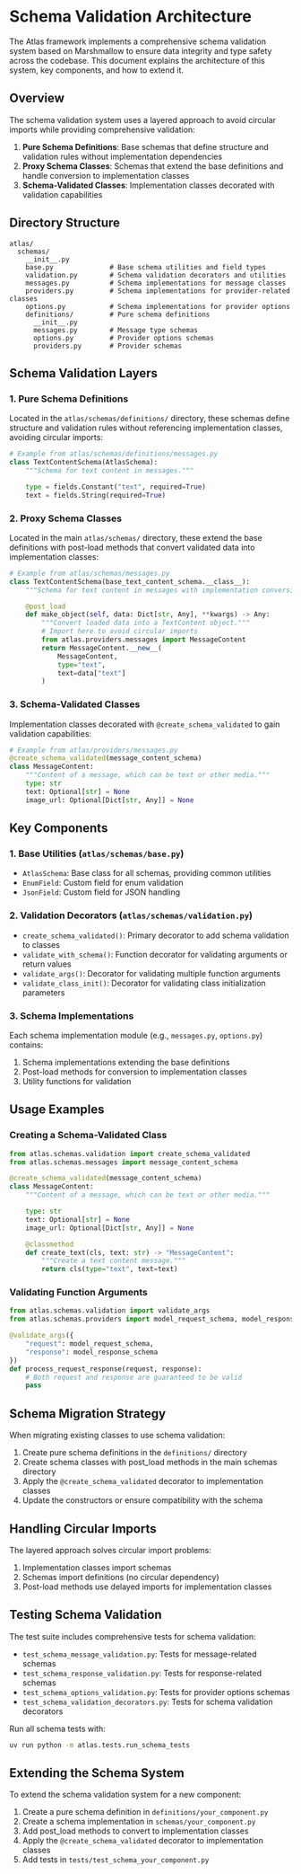 # Schema Validation Architecture

The Atlas framework implements a comprehensive schema validation system based on Marshmallow to ensure data integrity and type safety across the codebase. This document explains the architecture of this system, key components, and how to extend it.

## Overview

The schema validation system uses a layered approach to avoid circular imports while providing comprehensive validation:

1. **Pure Schema Definitions**: Base schemas that define structure and validation rules without implementation dependencies
2. **Proxy Schema Classes**: Schemas that extend the base definitions and handle conversion to implementation classes
3. **Schema-Validated Classes**: Implementation classes decorated with validation capabilities

## Directory Structure

```
atlas/
  schemas/
    __init__.py
    base.py              # Base schema utilities and field types
    validation.py        # Schema validation decorators and utilities
    messages.py          # Schema implementations for message classes
    providers.py         # Schema implementations for provider-related classes
    options.py           # Schema implementations for provider options
    definitions/         # Pure schema definitions
      __init__.py
      messages.py        # Message type schemas
      options.py         # Provider options schemas
      providers.py       # Provider schemas
```

## Schema Validation Layers

### 1. Pure Schema Definitions

Located in the `atlas/schemas/definitions/` directory, these schemas define structure and validation rules without referencing implementation classes, avoiding circular imports:

```python
# Example from atlas/schemas/definitions/messages.py
class TextContentSchema(AtlasSchema):
    """Schema for text content in messages."""

    type = fields.Constant("text", required=True)
    text = fields.String(required=True)
```

### 2. Proxy Schema Classes

Located in the main `atlas/schemas/` directory, these extend the base definitions with post-load methods that convert validated data into implementation classes:

```python
# Example from atlas/schemas/messages.py
class TextContentSchema(base_text_content_schema.__class__):
    """Schema for text content in messages with implementation conversion."""

    @post_load
    def make_object(self, data: Dict[str, Any], **kwargs) -> Any:
        """Convert loaded data into a TextContent object."""
        # Import here to avoid circular imports
        from atlas.providers.messages import MessageContent
        return MessageContent.__new__(
            MessageContent,
            type="text",
            text=data["text"]
        )
```

### 3. Schema-Validated Classes

Implementation classes decorated with `@create_schema_validated` to gain validation capabilities:

```python
# Example from atlas/providers/messages.py
@create_schema_validated(message_content_schema)
class MessageContent:
    """Content of a message, which can be text or other media."""
    type: str
    text: Optional[str] = None
    image_url: Optional[Dict[str, Any]] = None
```

## Key Components

### 1. Base Utilities (`atlas/schemas/base.py`)

- `AtlasSchema`: Base class for all schemas, providing common utilities
- `EnumField`: Custom field for enum validation
- `JsonField`: Custom field for JSON handling

### 2. Validation Decorators (`atlas/schemas/validation.py`)

- `create_schema_validated()`: Primary decorator to add schema validation to classes
- `validate_with_schema()`: Function decorator for validating arguments or return values
- `validate_args()`: Decorator for validating multiple function arguments
- `validate_class_init()`: Decorator for validating class initialization parameters

### 3. Schema Implementations

Each schema implementation module (e.g., `messages.py`, `options.py`) contains:

1. Schema implementations extending the base definitions
2. Post-load methods for conversion to implementation classes
3. Utility functions for validation

## Usage Examples

### Creating a Schema-Validated Class

```python
from atlas.schemas.validation import create_schema_validated
from atlas.schemas.messages import message_content_schema

@create_schema_validated(message_content_schema)
class MessageContent:
    """Content of a message, which can be text or other media."""

    type: str
    text: Optional[str] = None
    image_url: Optional[Dict[str, Any]] = None

    @classmethod
    def create_text(cls, text: str) -> "MessageContent":
        """Create a text content message."""
        return cls(type="text", text=text)
```

### Validating Function Arguments

```python
from atlas.schemas.validation import validate_args
from atlas.schemas.providers import model_request_schema, model_response_schema

@validate_args({
    "request": model_request_schema,
    "response": model_response_schema
})
def process_request_response(request, response):
    # Both request and response are guaranteed to be valid
    pass
```

## Schema Migration Strategy

When migrating existing classes to use schema validation:

1. Create pure schema definitions in the `definitions/` directory
2. Create schema classes with post_load methods in the main schemas directory
3. Apply the `@create_schema_validated` decorator to implementation classes
4. Update the constructors or ensure compatibility with the schema

## Handling Circular Imports

The layered approach solves circular import problems:

1. Implementation classes import schemas
2. Schemas import definitions (no circular dependency)
3. Post-load methods use delayed imports for implementation classes

## Testing Schema Validation

The test suite includes comprehensive tests for schema validation:

- `test_schema_message_validation.py`: Tests for message-related schemas
- `test_schema_response_validation.py`: Tests for response-related schemas
- `test_schema_options_validation.py`: Tests for provider options schemas
- `test_schema_validation_decorators.py`: Tests for schema validation decorators

Run all schema tests with:

```bash
uv run python -m atlas.tests.run_schema_tests
```

## Extending the Schema System

To extend the schema validation system for a new component:

1. Create a pure schema definition in `definitions/your_component.py`
2. Create a schema implementation in `schemas/your_component.py`
3. Add post_load methods to convert to implementation classes
4. Apply the `@create_schema_validated` decorator to implementation classes
5. Add tests in `tests/test_schema_your_component.py`
